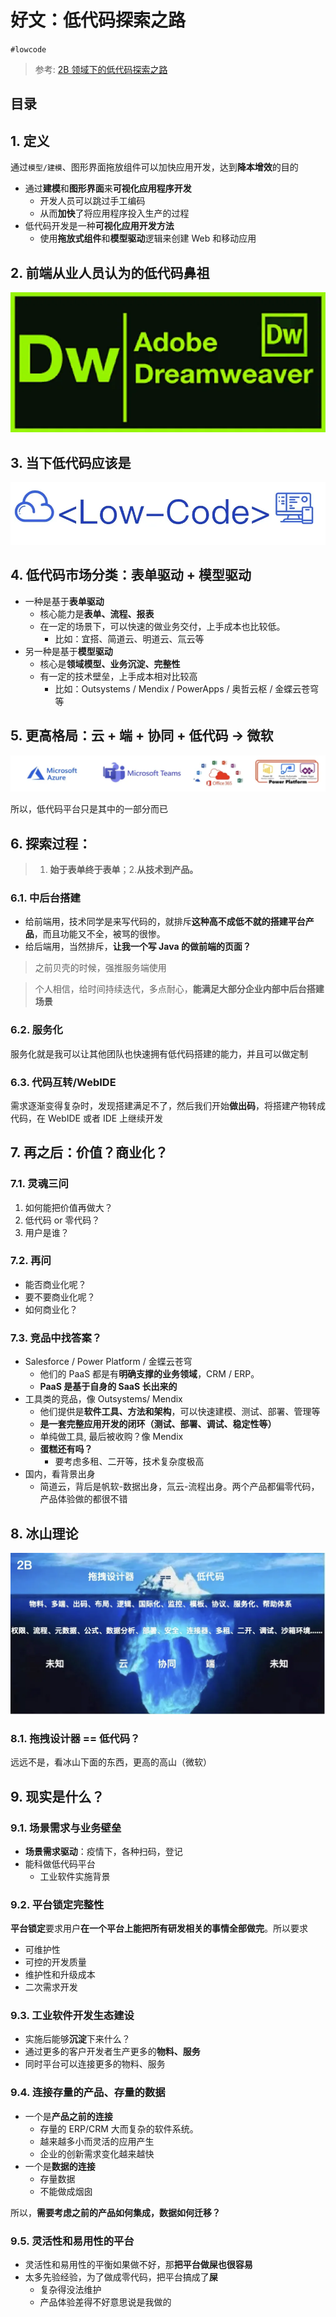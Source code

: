 
# 好文：低代码探索之路

`#lowcode` 

> 参考: [2B 领域下的低代码探索之路](https://mp.weixin.qq.com/s/HAxrMHLT43dPH488RiEIdw)


## 目录
<!-- toc -->
 ## 1. 定义 

通过`模型/建模`、图形界面拖放组件可以加快应用开发，达到**降本增效**的目的

- 通过**建模**和**图形界面**来**可视化应用程序开发**
	- 开发人员可以跳过手工编码
	- 从而**加快**了将应用程序投入生产的过程
- 低代码开发是一种**可视化应用开发方法**
	- 使用**拖放式组件**和**模型驱动**逻辑来创建 Web 和移动应用

## 2. 前端从业人员认为的低代码鼻祖

![图片&文件](./files/20241130-7.png)

## 3. 当下低代码应该是

![图片&文件](./files/20241130-8.png)

## 4. 低代码市场分类：表单驱动 + 模型驱动

- 一种是基于**表单驱动**
	- 核心能力是**表单、流程、报表**
	- 在一定的场景下，可以快速的做业务交付，上手成本也比较低。
		- 比如：宜搭、简道云、明道云、氚云等
- 另一种是基于**模型驱动** 
	- 核心是**领域模型、业务沉淀、完整性**
	- 有一定的技术壁垒，上手成本相对比较高
		- 比如：Outsystems / Mendix / PowerApps / 奥哲云枢 / 金蝶云苍穹等

## 5. 更高格局：云 + 端 + 协同 + 低代码 → 微软

![图片&文件](./files/20241130-9.png)

所以，低代码平台只是其中的一部分而已

## 6. 探索过程：

> 1. **始于表单终于表单**；2.**从技术到产品。**

### 6.1. 中后台搭建

- 给前端用，技术同学是来写代码的，就排斥**这种高不成低不就的搭建平台产品**，而且功能又不全，被骂的很惨。
- 给后端用，当然排斥，**让我一个写 Java 的做前端的页面？**

>  之前贝壳的时候，强推服务端使用

> 个人相信，给时间持续迭代，多点耐心，**能满足大部分企业内部中后台搭建场景**

### 6.2. 服务化

服务化就是我可以让其他团队也快速拥有低代码搭建的能力，并且可以做定制

### 6.3. 代码互转/WebIDE

需求逐渐变得复杂时，发现搭建满足不了，然后我们开始**做出码**，将搭建产物转成代码，在 WebIDE 或者 IDE 上继续开发

## 7. 再之后：价值？商业化？

### 7.1. 灵魂三问

1. 如何能把价值再做大？
2. 低代码 or 零代码？
3. 用户是谁？

### 7.2. 再问

- 能否商业化呢？
- 要不要商业化呢？
- 如何商业化？

### 7.3. 竞品中找答案？

- Salesforce / Power Platform / 金蝶云苍穹
	- 他们的 PaaS 都是有**明确支撑的业务领域**，CRM / ERP。
	- **PaaS 是基于自身的 SaaS 长出来的**
- 工具类的竞品，像 Outsystems/ Mendix
	- 他们提供是**软件工具、方法和架构**，可以快速建模、测试、部署、管理等
	- **是一套完整应用开发的闭环（测试、部署、调试、稳定性等）**
	- 单纯做工具, 最后被收购？像 Mendix 
	- **蛋糕还有吗？**
		- 要考虑多租、二开等，技术复杂度极高
- 国内，看背景出身
	- 简道云，背后是帆软-数据出身，氚云-流程出身。两个产品都偏零代码，产品体验做的都很不错

## 8. 冰山理论

![图片&文件](./files/20241130-10.png)

### 8.1. 拖拽设计器 == 低代码？

远远不是，看冰山下面的东西，更高的高山（微软）

## 9. 现实是什么？

### 9.1. 场景需求与业务壁垒

- **场景需求驱动**：疫情下，各种扫码，登记
- 能科做低代码平台
	- 工业软件实施背景

### 9.2. 平台锁定完整性

**平台锁定**要求用户**在一个平台上能把所有研发相关的事情全部做完**。所以要求
- 可维护性
- 可控的开发质量
- 维护性和升级成本
- 二次需求开发

### 9.3. 工业软件开发生态建设

- 实施后能够**沉淀**下来什么？
- 通过更多的客户开发者生产更多的**物料、服务**
- 同时平台可以连接更多的物料、服务

### 9.4. 连接存量的产品、存量的数据

- 一个是**产品之前的连接**
	- 存量的 ERP/CRM 大而复杂的软件系统。
	- 越来越多小而灵活的应用产生
	- 企业的创新需求变化越来越快
- 一个是**数据的连接**
	- 存量数据
	- 不能做成烟囱

所以，**需要考虑之前的产品如何集成，数据如何迁移？**

### 9.5. 灵活性和易用性的平台

- 灵活性和易用性的平衡如果做不好，那**把平台做屎也很容易**
- 太多先验经验，为了做成零代码，把平台搞成了**屎**
	- 复杂得没法维护
	- 产品体验差得不好意思说是我做的


